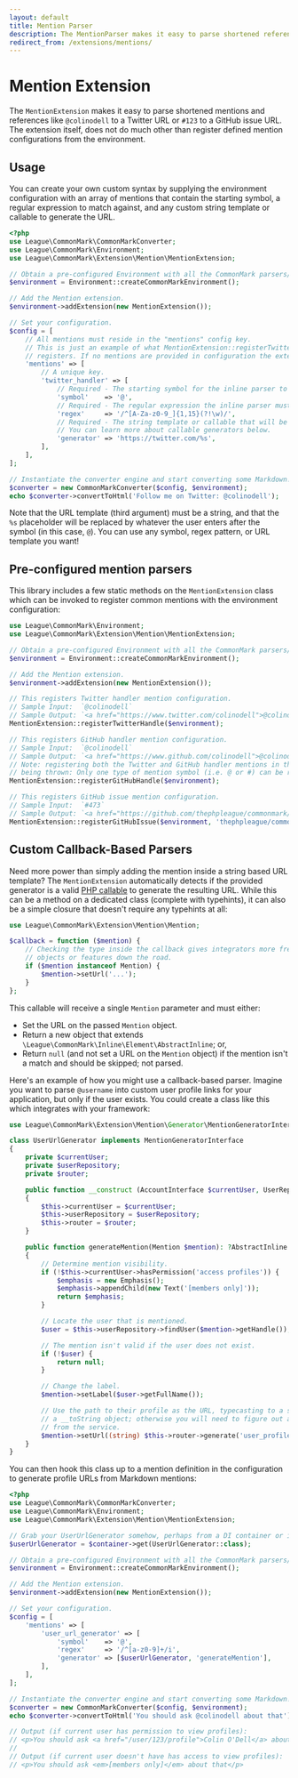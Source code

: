 ```yaml
---
layout: default
title: Mention Parser
description: The MentionParser makes it easy to parse shortened references like @colinodell and #123 to custom URLs
redirect_from: /extensions/mentions/
---
```


# Mention Extension

The `MentionExtension` makes it easy to parse shortened mentions and references like `@colinodell` to a Twitter URL
or `#123` to a GitHub issue URL. The extension itself, does not do much other than register defined mention
configurations from the environment.

## Usage

You can create your own custom syntax by supplying the environment configuration with an array of mentions that
contain the starting symbol, a regular expression to match against, and any custom string template or callable to
generate the URL.

```php
<?php
use League\CommonMark\CommonMarkConverter;
use League\CommonMark\Environment;
use League\CommonMark\Extension\Mention\MentionExtension;

// Obtain a pre-configured Environment with all the CommonMark parsers/renderers ready-to-go.
$environment = Environment::createCommonMarkEnvironment();

// Add the Mention extension.
$environment->addExtension(new MentionExtension());

// Set your configuration.
$config = [
    // All mentions must reside in the "mentions" config key.
    // This is just an example of what MentionExtension::registerTwitterHandle
    // registers. If no mentions are provided in configuration the extension does nothing.
    'mentions' => [
        // A unique key.
        'twitter_handler' => [
            // Required - The starting symbol for the inline parser to find.
            'symbol'    => '@',
            // Required - The regular expression the inline parser must match.
            'regex'     => '/^[A-Za-z0-9_]{1,15}(?!\w)/',
            // Required - The string template or callable that will be used to generate the mention URL.
            // You can learn more about callable generators below.
            'generator' => 'https://twitter.com/%s',
        ],
    ],
];

// Instantiate the converter engine and start converting some Markdown!
$converter = new CommonMarkConverter($config, $environment);
echo $converter->convertToHtml('Follow me on Twitter: @colinodell');
```

Note that the URL template (third argument) must be a string, and that the `%s` placeholder will be replaced by whatever the user enters after the symbol (in this case, `@`).  You can use any symbol, regex pattern, or URL template you want!

## Pre-configured mention parsers

This library includes a few static methods on the `MentionExtension` class which can be invoked to register common
mentions with the environment configuration:

```php
use League\CommonMark\Environment;
use League\CommonMark\Extension\Mention\MentionExtension;

// Obtain a pre-configured Environment with all the CommonMark parsers/renderers ready-to-go.
$environment = Environment::createCommonMarkEnvironment();

// Add the Mention extension.
$environment->addExtension(new MentionExtension());

// This registers Twitter handler mention configuration.
// Sample Input:  `@colinodell`
// Sample Output: `<a href="https://www.twitter.com/colinodell">@colinodell</a>`
MentionExtension::registerTwitterHandle($environment);

// This registers GitHub handler mention configuration.
// Sample Input:  `@colinodell`
// Sample Output: `<a href="https://www.github.com/colinodell">@colinodell</a>`
// Note: registering both the Twitter and GitHub handler mentions in the same environment will result in a \RuntimeException
// being thrown: Only one type of mention symbol (i.e. @ or #) can be registered per the environment configuration.
MentionExtension::registerGitHubHandle($environment);

// This registers GitHub issue mention configuration.
// Sample Input:  `#473`
// Sample Output: `<a href="https://github.com/thephpleague/commonmark/issues/473">#473</a>`
MentionExtension::registerGitHubIssue($environment, 'thephpleague/commonmark');
```

## Custom Callback-Based Parsers

Need more power than simply adding the mention inside a string based URL template? The `MentionExtension` automatically
detects if the provided generator is a valid [PHP callable](https://www.php.net/manual/en/language.types.callable.php)
to generate the resulting URL. While this can be a method on a dedicated class (complete with typehints), it can also
be a simple closure that doesn't require any typehints at all:

```php
use League\CommonMark\Extension\Mention\Mention;

$callback = function ($mention) {
    // Checking the type inside the callback gives integrators more freedom should they need to support newer
    // objects or features down the road.
    if ($mention instanceof Mention) {
        $mention->setUrl('...');
    }
};
```

This callable will receive a single `Mention` parameter and must either:
  - Set the URL on the passed `Mention` object.
  - Return a new object that extends `\League\CommonMark\Inline\Element\AbstractInline`; or,
  - Return `null` (and not set a URL on the `Mention` object) if the mention isn't a match and should be skipped; not parsed.

Here's an example of how you might use a callback-based parser.  Imagine you want to parse `@username` into custom user profile
links for your application, but only if the user exists.  You could create a class like this which integrates with your framework:

```php
use League\CommonMark\Extension\Mention\Generator\MentionGeneratorInterface;use League\CommonMark\Extension\Mention\Mention;use League\CommonMark\Inline\Element\AbstractInline;use League\CommonMark\Inline\Element\Emphasis;use League\CommonMark\Inline\Element\Text;

class UserUrlGenerator implements MentionGeneratorInterface
{
    private $currentUser;
    private $userRepository;
    private $router;

    public function __construct (AccountInterface $currentUser, UserRepository $userRepository, Router $router)
    {
        $this->currentUser = $currentUser;
        $this->userRepository = $userRepository;
        $this->router = $router;
    }

    public function generateMention(Mention $mention): ?AbstractInline
    {
        // Determine mention visibility.
        if (!$this->currentUser->hasPermission('access profiles')) {
            $emphasis = new Emphasis();
            $emphasis->appendChild(new Text('[members only]'));
            return $emphasis;
        }

        // Locate the user that is mentioned.
        $user = $this->userRepository->findUser($mention->getHandle());

        // The mention isn't valid if the user does not exist.
        if (!$user) {
            return null;
        }

        // Change the label.
        $mention->setLabel($user->getFullName());

        // Use the path to their profile as the URL, typecasting to a string in case the service returns
        // a __toString object; otherwise you will need to figure out a way to extract the string URL
        // from the service.
        $mention->setUrl((string) $this->router->generate('user_profile', ['id' => $user->getId()]));
    }
}
```

You can then hook this class up to a mention definition in the configuration to generate profile URLs from Markdown
mentions:

```php
<?php
use League\CommonMark\CommonMarkConverter;
use League\CommonMark\Environment;
use League\CommonMark\Extension\Mention\MentionExtension;

// Grab your UserUrlGenerator somehow, perhaps from a DI container or instantiate it if needed
$userUrlGenerator = $container->get(UserUrlGenerator::class);

// Obtain a pre-configured Environment with all the CommonMark parsers/renderers ready-to-go
$environment = Environment::createCommonMarkEnvironment();

// Add the Mention extension.
$environment->addExtension(new MentionExtension());

// Set your configuration.
$config = [
    'mentions' => [
        'user_url_generator' => [
            'symbol'    => '@',
            'regex'     => '/^[a-z0-9]+/i',
            'generator' => [$userUrlGenerator, 'generateMention'],
        ],
    ],
];

// Instantiate the converter engine and start converting some Markdown!
$converter = new CommonMarkConverter($config, $environment);
echo $converter->convertToHtml('You should ask @colinodell about that');

// Output (if current user has permission to view profiles):
// <p>You should ask <a href="/user/123/profile">Colin O'Dell</a> about that</p>
//
// Output (if current user doesn't have has access to view profiles):
// <p>You should ask <em>[members only]</em> about that</p>
```
